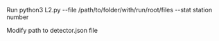 Run python3 L2.py --file /path/to/folder/with/run/root/files --stat station number

Modify path to detector.json file 
